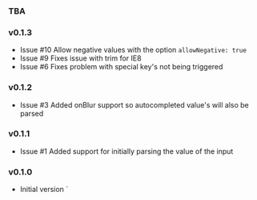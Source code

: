 ### TBA

### v0.1.3

- Issue #10 Allow negative values with the option `allowNegative: true`
- Issue #9  Fixes issue with trim for IE8
- Issue #6  Fixes problem with special key's not being triggered

### v0.1.2

- Issue #3 Added onBlur support so autocompleted value's will also be parsed

### v0.1.1

- Issue #1 Added support for initially parsing the value of the input

### v0.1.0

- Initial version
`
